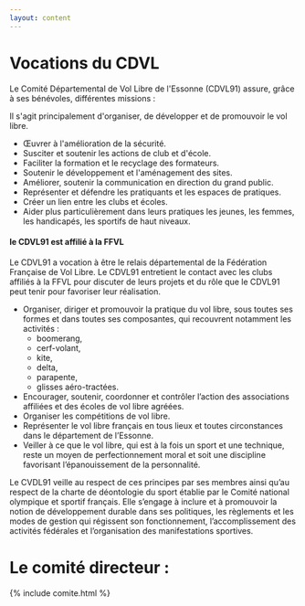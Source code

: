 ```yaml
---
layout: content
---
```

# Vocations du CDVL

Le Comité Départemental de Vol Libre de l'Essonne (CDVL91) assure, grâce à ses bénévoles, différentes missions :

Il s'agit principalement d'organiser, de développer et de promouvoir le vol libre.

* Œuvrer à l'amélioration de la sécurité.
* Susciter et soutenir les actions de club et d'école.
* Faciliter la formation et le recyclage des formateurs.
* Soutenir le développement et l'aménagement des sites.
* Améliorer, soutenir la communication en direction du grand public.
* Représenter et défendre les pratiquants et les espaces de pratiques.
* Créer un lien entre les clubs et écoles.
* Aider plus particulièrement dans leurs pratiques les jeunes, les femmes, les handicapés, les sportifs de haut niveaux.

#### le CDVL91 est affilié à la FFVL

Le CDVL91 a vocation à être le relais départemental de la Fédération
Française de Vol Libre. Le CDVL91 entretient le contact avec les clubs affiliés à la FFVL pour discuter de leurs projets
et du rôle que le CDVL91 peut tenir pour favoriser leur réalisation.

* Organiser, diriger et promouvoir la pratique du vol libre, sous toutes ses formes et dans toutes ses composantes,
  qui recouvrent notamment les activités :
  - boomerang,
  - cerf-volant,
  - kite,
  - delta,
  - parapente,
  - glisses aéro-tractées.
* Encourager, soutenir, coordonner et contrôler l’action des associations affiliées et des écoles de vol libre agréées.
* Organiser les compétitions de vol libre.
* Représenter le vol libre français en tous lieux et toutes circonstances dans le département de l’Essonne.
* Veiller à ce que le vol libre, qui est à la fois un sport et une technique, reste un moyen de perfectionnement moral
  et soit une discipline favorisant l’épanouissement de la personnalité.

Le CVDL91 veille au respect de ces principes par ses membres ainsi qu’au respect de la charte de déontologie du sport
établie par le Comité national olympique et sportif français. Elle s’engage à inclure et à promouvoir la notion de
développement durable dans ses politiques, les règlements et les modes de gestion qui régissent son fonctionnement,
l’accomplissement des activités fédérales et l’organisation des manifestations sportives.

# Le comité directeur :

{% include comite.html %}
